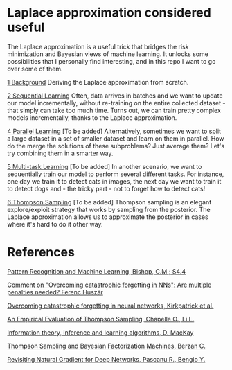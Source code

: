# Laplace approximation considered useful

The Laplace approximation is a useful trick that bridges the risk minimization and Bayesian views of machine learning. It unlocks some possibilities that I personally find interesting, and in this repo I want to go over some of them.

[1 Background](Background.ipynb) Deriving the Laplace approximation from scratch.

[2 Sequential Learning](Sequential%20Learning.ipynb) Often, data arrives in batches and we want to update our model incrementally, without re-training on the entire collected dataset - that simply can take too much time. Turns out, we can train pretty complex models incrementally, thanks to the Laplace approximation.

[4 Parallel Learning ]() [To be added] Alternatively, sometimes we want to split a large dataset in a set of smaller dataset and learn on them in parallel. How do the merge the solutions of these subproblems? Just average them? Let's try combining them in a smarter way.

[5 Multi-task Learning]() [To be added] In another scenario, we want to sequentially train our model to perform several different tasks. For instance, one day we train it to detect cats in images, the next day we want to train it to detect dogs and - the tricky part - not to forget how to detect cats!

[6 Thompson Sampling]() [To be added] Thompson sampling is an elegant explore/exploit strategy that works by sampling from the posterior. The Laplace approximation allows us to approximate the posterior in cases where it's hard to do it other way.


# References

[Pattern Recognition and Machine Learning, Bishop, C.M.; S4.4](https://www.microsoft.com/en-us/research/people/cmbishop/)

[Comment on "Overcoming catastrophic forgetting in NNs": Are multiple penalties needed? Ferenc Huszár](http://www.inference.vc/comment-on-overcoming-catastrophic-forgetting-in-nns-are-multiple-penalties-needed-2/)

[Overcoming catastrophic forgetting in neural networks, Kirkpatrick et al.](https://arxiv.org/abs/1612.00796)

[An Empirical Evaluation of Thompson Sampling, Chapelle O., Li L.](https://www.microsoft.com/en-us/research/wp-content/uploads/2016/02/thompson.pdf)

[Information theory, inference and learning algorithms, D. MacKay](www.inference.phy.cam.ac.uk/itila/book.html)

[Thompson Sampling and Bayesian Factorization Machines, Berzan C.](http://tech.adroll.com/blog/data-science/2017/03/06/thompson-sampling-bayesian-factorization-machines.html)

[Revisiting Natural Gradient for Deep Networks, Pascanu R., Bengio Y.](https://arxiv.org/abs/1301.3584)

